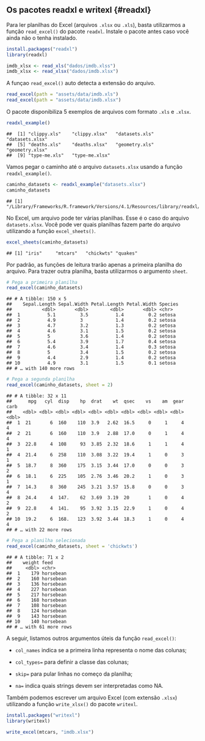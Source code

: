 ## Os pacotes readxl e writexl {#readxl}

Para ler planilhas do Excel (arquivos `.xlsx` ou `.xls`), basta utilizarmos a função `read_excel()` do pacote `readxl`. Instale o pacote antes caso você ainda não o tenha instalado.





```r
install.packages("readxl")
library(readxl)

imdb_xlsx <- read_xls("dados/imdb.xlss")
imdb_xlsx <- read_xlsx("dados/imdb.xlsx")
```

A funçao `read_excel()` auto detecta a extensão do arquivo.


```r
read_excel(path = "assets/data/imdb.xls")
read_excel(path = "assets/data/imdb.xlsx")
```

O pacote disponibiliza 5 exemplos de arquivos com formato `.xls` e `.xlsx`.


```r
readxl_example()
```

```
##  [1] "clippy.xls"    "clippy.xlsx"   "datasets.xls"  "datasets.xlsx"
##  [5] "deaths.xls"    "deaths.xlsx"   "geometry.xls"  "geometry.xlsx"
##  [9] "type-me.xls"   "type-me.xlsx"
```

Vamos pegar o caminho até o arquivo `datasets.xlsx` usando a função `readxl_example()`. 


```r
caminho_datasets <- readxl_example("datasets.xlsx")
caminho_datasets
```

```
## [1] "/Library/Frameworks/R.framework/Versions/4.1/Resources/library/readxl/extdata/datasets.xlsx"
```

No Excel, um arquivo pode ter várias planilhas. Esse é o caso do arquivo `datasets.xlsx`. Você pode ver quais planilhas fazem parte do arquivo utilizando a função `excel_sheets()`.


```r
excel_sheets(caminho_datasets)
```

```
## [1] "iris"     "mtcars"   "chickwts" "quakes"
```

Por padrão, as funções de leitura trarão apenas a primeira planilha do arquivo. Para trazer outra planilha, basta utilizarmos o argumento `sheet`.


```r
# Pega a primeira planilha
read_excel(caminho_datasets)
```

```
## # A tibble: 150 x 5
##    Sepal.Length Sepal.Width Petal.Length Petal.Width Species
##           <dbl>       <dbl>        <dbl>       <dbl> <chr>  
##  1          5.1         3.5          1.4         0.2 setosa 
##  2          4.9         3            1.4         0.2 setosa 
##  3          4.7         3.2          1.3         0.2 setosa 
##  4          4.6         3.1          1.5         0.2 setosa 
##  5          5           3.6          1.4         0.2 setosa 
##  6          5.4         3.9          1.7         0.4 setosa 
##  7          4.6         3.4          1.4         0.3 setosa 
##  8          5           3.4          1.5         0.2 setosa 
##  9          4.4         2.9          1.4         0.2 setosa 
## 10          4.9         3.1          1.5         0.1 setosa 
## # … with 140 more rows
```

```r
# Pega a segunda planilha
read_excel(caminho_datasets, sheet = 2)
```

```
## # A tibble: 32 x 11
##      mpg   cyl  disp    hp  drat    wt  qsec    vs    am  gear  carb
##    <dbl> <dbl> <dbl> <dbl> <dbl> <dbl> <dbl> <dbl> <dbl> <dbl> <dbl>
##  1  21       6  160    110  3.9   2.62  16.5     0     1     4     4
##  2  21       6  160    110  3.9   2.88  17.0     0     1     4     4
##  3  22.8     4  108     93  3.85  2.32  18.6     1     1     4     1
##  4  21.4     6  258    110  3.08  3.22  19.4     1     0     3     1
##  5  18.7     8  360    175  3.15  3.44  17.0     0     0     3     2
##  6  18.1     6  225    105  2.76  3.46  20.2     1     0     3     1
##  7  14.3     8  360    245  3.21  3.57  15.8     0     0     3     4
##  8  24.4     4  147.    62  3.69  3.19  20       1     0     4     2
##  9  22.8     4  141.    95  3.92  3.15  22.9     1     0     4     2
## 10  19.2     6  168.   123  3.92  3.44  18.3     1     0     4     4
## # … with 22 more rows
```

```r
# Pega a planilha selecionada
read_excel(caminho_datasets, sheet = 'chickwts')
```

```
## # A tibble: 71 x 2
##    weight feed     
##     <dbl> <chr>    
##  1    179 horsebean
##  2    160 horsebean
##  3    136 horsebean
##  4    227 horsebean
##  5    217 horsebean
##  6    168 horsebean
##  7    108 horsebean
##  8    124 horsebean
##  9    143 horsebean
## 10    140 horsebean
## # … with 61 more rows
```

A seguir, listamos outros argumentos úteis da função `read_excel()`:

- `col_names` indica se a primeira linha representa o nome das colunas;

- `col_types=` para definir a classe das colunas;

- `skip=` para pular linhas no começo da planilha;

- `na=` indica quais strings devem ser interpretadas como NA.

Também podemos escrever um arquivo Excel (com extensão `.xlsx`) utilizando a função `write_xlsx()` do pacote `writexl`.


```r
install.packages("writexl")
library(writexl)

write_excel(mtcars, "imdb.xlsx")
```

